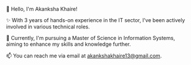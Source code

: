 👋 Hello, I'm Akanksha Khaire!

✨ With 3 years of hands-on experience in the IT sector, I've been actively involved in various technical roles.

🌱 Currently, I'm pursuing a Master of Science in Information Systems, aiming to enhance my skills and knowledge further.

📫 You can reach me via email at akankshakhaire13@gmail.com.
